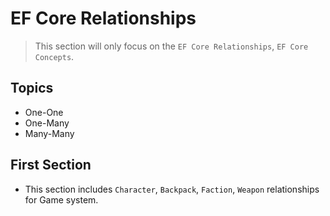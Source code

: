 # EF Core Relationships

> This section will only focus on the `EF Core Relationships`, `EF Core Concepts`.

## Topics

-   One-One
-   One-Many
-   Many-Many

## First Section

-   This section includes `Character`, `Backpack`, `Faction`, `Weapon` relationships for Game system.
